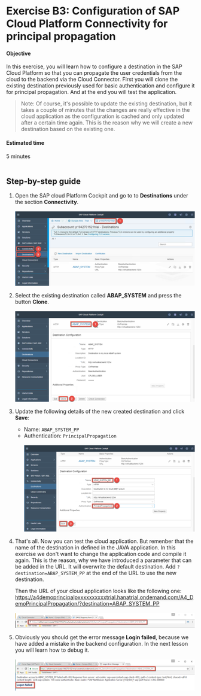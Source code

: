 # Exercise B3: Configuration of SAP Cloud Platform Connectivity for principal propagation

#### Objective
In this exercise, you will learn how to configure a destination in the SAP Cloud Platform so that you can propagate the user credentials from the cloud to the backend via the Cloud Connector. First you will clone the existing destination previously used for basic authentication and configure it for principal propagation. And at the end you will test the application.

> Note: Of course, it's possible to update the existing destination, but it takes a couple of minutes that the changes are really effective in the cloud application as the configuration is cached and only updated after a certain time again. This is the reason why we will create a new destination based on the existing one.

#### Estimated time
5 minutes
<br /><br />

## Step-by-step guide
1. Open the SAP cloud Platform Cockpit and go to to **Destinations** under the section **Connectivity**.<br /><br />
    ![](../../images/b2-destination.png)

1. Select the existing destination called **ABAP_SYSTEM** and press the button **Clone**.<br /><br />
    ![](../../images/b2-destination-clone.png)

1. Update the following details of the new created destination and click **Save**:
      - Name: `ABAP_SYSTEM_PP`
      - Authentication: `PrincipalPropagation`<br /><br />
    ![](../../images/b2-destination-clone-edit.png)

1. That's all. Now you can test the cloud application. But remenber that the name of the destination in defined in the JAVA application. In this exercise we don't want to change the application code and compile it again. This is the reason, why we have introduced a parameter that can be added in the URL. It will overwrite the default destination. Add `?destination=ABAP_SYSTEM_PP` at the end of the URL to use the new destination.

    Then the URL of your cloud application looks like the following one:<br />
    https://a4demoprincipalpxxxxxxxxxxtrial.hanatrial.ondemand.com/A4_DemoPrincipalPropagation/?destination=ABAP_SYSTEM_PP<br /><br />
    ![](../../images/b2-app-url.png)

1. Obviously you should get the error message **Login failed**, because we have added a mistake in the backend configuration. In the next lesson you will learn how to debug it.<br /><br />
    ![](../../images/c1-error-message.png)
